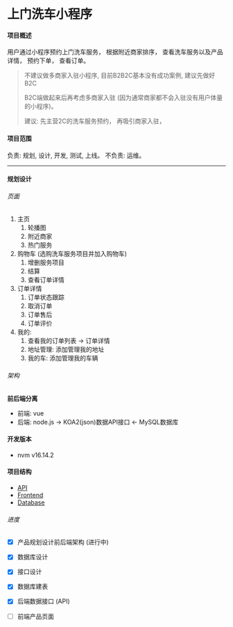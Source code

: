 # 上门洗车小程序

#### 项目概述

用户通过小程序预约上门洗车服务， 根据附近商家排序， 查看洗车服务以及产品详情， 预约下单， 查看订单。 

>   不建议做多商家入驻小程序, 目前B2B2C基本没有成功案例, 建议先做好B2C
>
>   B2C端做起来后再考虑多商家入驻 (因为通常商家都不会入驻没有用户体量的小程序)。 
>
>   建议:  先主营2C的洗车服务预约， 再吸引商家入驻，

#### 项目范围

负责: 规划, 设计, 开发, 测试, 上线。 不负责:  运维。 

------

#### 规划设计

###### 页面

1.  主页 
    1.  轮播图
    2.  附近商家
    3.  热门服务
2.  购物车 (选购洗车服务项目并加入购物车)
    1.  增删服务项目
    2.  结算
    3.  查看订单详情
3.  订单详情
    1.  订单状态跟踪
    2.  取消订单
    3.  订单售后
    4.  订单评价
4.  我的: 
    1.  查看我的订单列表 → 订单详情
    2.  地址管理: 添加管理我的地址
    3.  我的车: 添加管理我的车辆

###### 架构

**前后端分离**

-   前端: vue 
-   后端: node.js → KOA2(json)数据API接口 ← MySQL数据库

#### 开发版本
- nvm v16.14.2

#### 项目结构

- [API](./api/node-koa2/)
- [Frontend](./WeChatProjects/smxc/)
- [Database](./data/)

###### 进度

- [x] 产品规划设计前后端架构 (进行中)
- [x] 数据库设计
- [x] 接口设计
- [x] 数据库建表
- [x] 后端数据接口 (API)
- [ ] 前端产品页面

